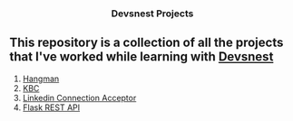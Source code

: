 <center><h3>Devsnest Projects</h3></center>

This repository is a collection of all the projects that I've worked while learning with [Devsnest](https://www.devsnest.in/) 
------------------

1. [Hangman](hangman/)
2. [KBC](kbc/)
3. [Linkedin Connection Acceptor](linkedin_connection_acceptor/)
4. [Flask REST API](flask-API/)